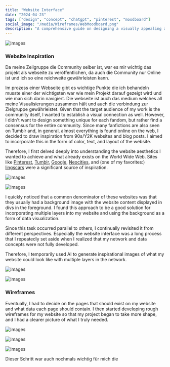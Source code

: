 ```yaml
---
title: "Website Interface"
date: "2024-04-23"
tags: ["design", "concept", "chatgpt", "pinterest", "moodboard"]
social_image: "/media/Wireframes/WebMoodboard.png"
description: "A comprehensive guide on designing a visually appealing and functional website interface, inspired by 90s/Y2K aesthetics and popular web platforms."
---
```


![images](/media/Wireframes/WebMoodboard.png)

### Website Inspiration

Da meine Zeilgruppe die Community selber ist, war es mir wichtig das projekt als webseite zu veröffentlichen, da auch die Community nur Online ist und ich so eine reichweite gewährleisten kann. 

Im prozess einer Webseite gibt es wichtige Punkte die ich behandeln musste einer der wichtigsten war wie mein Projekt darauf gezeigt wird und wie man sich darin navigiert. Die webseite ist auch das medium welches all meine Visualisierungen zusammen hält und auch die verbindung zur Zielgruppe gewährleistet.
Given that the target audience of my work is the community itself, I wanted to establish a visual connection as well. However, I didn't want to design something unique for each fandom, but rather find a consensus for the entire community. Since many fanfictions are also seen on Tumblr and, in general, almost everything is found online on the web, I decided to draw inspiration from 90s/Y2K websites and blog posts. I aimed to incorporate this in the form of color, text, and layout of the website. 

Therefore, I first delved deeply into understanding the website aesthetics I wanted to achieve and what already exists on the World Wide Web. Sites like [Pinterest](https://www.pinterest.com/), [Tumblr](https://www.tumblr.com/), [Google](https://www.google.com/), [Neocities](https://neocities.org/browse), and (one of my favorites:) [lingscars](https://www.lingscars.com/) were a significant source of inspiration.

![images](/media/Wireframes/WebRecherche.png)

![images](/media/Wireframes/lings-cars.jpg)

I quickly noticed that a common denominator of these websites was that they usually had a background image with the website content displayed in divs in the foreground. I found this approach to be a good solution for incorporating multiple layers into my website and using the background as a form of data visualization.

Since this task occurred parallel to others, I continually revisited it from different perspectives. Especially the website interface was a long process that I repeatedly set aside when I realized that my network and data concepts were not fully developed.

Therefore, I temporarily used AI to generate inspirational images of what my website could look like with multiple layers in the network.

![images](/media/Wireframes/AI_Moodboard.png)

![images](/media/Wireframes/chatgpt_visual_inspo12.webp)


### Wireframes

Eventually, I had to decide on the pages that should exist on my website and what data each page should contain. I then started developing rough wireframes for my website so that my project began to take more shape, and I had a clearer picture of what I truly needed.

![images](/media/Wireframes/UX03.png)

![images](/media/Wireframes/UX01.png)

![images](/media/Wireframes/UX02.png)

Dieser Schritt war auch nochmals wichtig für mich die 